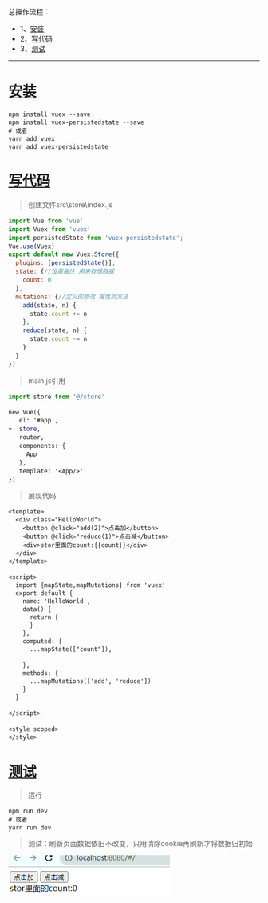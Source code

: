 总操作流程：
- 1、[安装](#vue.js-01)
- 2、[写代码](#vue.js-02)
- 3、[测试](#vue.js-03)

***

# <a name="vue.js-01" href="#" >安装</a>

```shell
npm install vuex --save
npm install vuex-persistedstate --save
# 或者
yarn add vuex
yarn add vuex-persistedstate
```
# <a name="vue.js-02" href="#" >写代码</a>

> 创建文件src\store\index.js

```js
import Vue from 'vue'
import Vuex from 'vuex'
import persistedState from 'vuex-persistedstate';
Vue.use(Vuex)
export default new Vuex.Store({
  plugins: [persistedState()],
  state: {//设置属性 用来存储数据
    count: 0
  },
  mutations: {//定义的修改 属性的方法
    add(state, n) {
      state.count += n
    },
    reduce(state, n) {
      state.count -= n
    }
  }
})
```

> main.js引用

```js
import store from '@/store'
```

```diff
new Vue({
   el: '#app',
+  store,
   router,
   components: {
     App
   },
   template: '<App/>'
})
```

> 展现代码

```vue
<template>
  <div class="HelloWorld">
    <button @click="add(2)">点击加</button>
    <button @click="reduce(1)">点击减</button>
    <div>stor里面的count:{{count}}</div>
  </div>
</template>

<script>
  import {mapState,mapMutations} from 'vuex'
  export default {
    name: 'HelloWorld',
    data() {
      return {
      }
    },
    computed: {
      ...mapState(["count"]),
      
    },
    methods: {
      ...mapMutations(['add', 'reduce'])
    }
  }

</script>

<style scoped>
</style>

```

# <a name="vue.js-03" href="#" >测试</a>

> 运行

```shell
npm run dev
# 或者
yarn run dev
```

> 测试：刷新页面数据依旧不改变，只用清除cookie再刷新才将数据归初始

![](image/1-1.gif)
